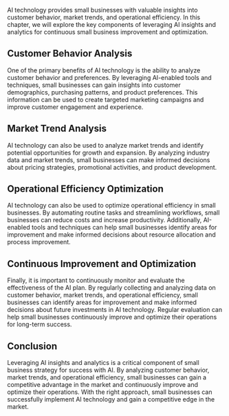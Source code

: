

AI technology provides small businesses with valuable insights into customer behavior, market trends, and operational efficiency. In this chapter, we will explore the key components of leveraging AI insights and analytics for continuous small business improvement and optimization.

Customer Behavior Analysis
--------------------------

One of the primary benefits of AI technology is the ability to analyze customer behavior and preferences. By leveraging AI-enabled tools and techniques, small businesses can gain insights into customer demographics, purchasing patterns, and product preferences. This information can be used to create targeted marketing campaigns and improve customer engagement and experience.

Market Trend Analysis
---------------------

AI technology can also be used to analyze market trends and identify potential opportunities for growth and expansion. By analyzing industry data and market trends, small businesses can make informed decisions about pricing strategies, promotional activities, and product development.

Operational Efficiency Optimization
-----------------------------------

AI technology can also be used to optimize operational efficiency in small businesses. By automating routine tasks and streamlining workflows, small businesses can reduce costs and increase productivity. Additionally, AI-enabled tools and techniques can help small businesses identify areas for improvement and make informed decisions about resource allocation and process improvement.

Continuous Improvement and Optimization
---------------------------------------

Finally, it is important to continuously monitor and evaluate the effectiveness of the AI plan. By regularly collecting and analyzing data on customer behavior, market trends, and operational efficiency, small businesses can identify areas for improvement and make informed decisions about future investments in AI technology. Regular evaluation can help small businesses continuously improve and optimize their operations for long-term success.

Conclusion
----------

Leveraging AI insights and analytics is a critical component of small business strategy for success with AI. By analyzing customer behavior, market trends, and operational efficiency, small businesses can gain a competitive advantage in the market and continuously improve and optimize their operations. With the right approach, small businesses can successfully implement AI technology and gain a competitive edge in the market.


